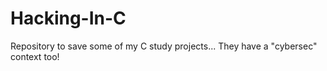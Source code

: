 # Hacking-In-C
Repository to save some of my C study projects... They have a "cybersec" context too!
